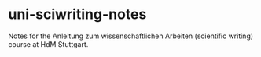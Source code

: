 # uni-sciwriting-notes
Notes for the Anleitung zum wissenschaftlichen Arbeiten (scientific writing) course at HdM Stuttgart.
